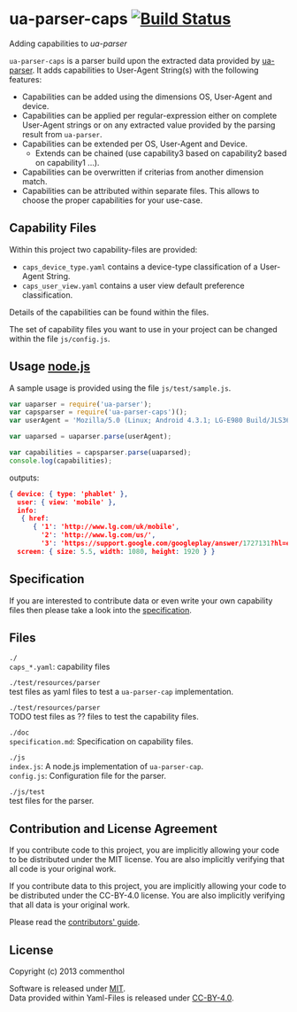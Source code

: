 ua-parser-caps [![Build Status](https://secure.travis-ci.org/commenthol/ua-parser-caps.png?branch=master)](https://travis-ci.org/commenthol/ua-parser-caps)
==============

Adding capabilities to *ua-parser*

`ua-parser-caps` is a parser build upon the extracted data provided by [ua-parser][ua-parser].
It adds capabilities to User-Agent String(s) with the following features:

* Capabilities can be added using the dimensions OS, User-Agent and device.
* Capabilities can be applied per regular-expression either on complete User-Agent strings or on any extracted value provided by the parsing result from `ua-parser`.
* Capabilities can be extended per OS, User-Agent and Device.
  * Extends can be chained (use capability3 based on capability2 based on capability1 ...).
* Capabilities can be overwritten if criterias from another dimension match. 
* Capabilities can be attributed within separate files. This allows to choose the proper capabilities for your use-case.


## Capability Files

Within this project two capability-files are provided:

* `caps_device_type.yaml` contains a device-type classification of a User-Agent String.
* `caps_user_view.yaml` contains a user view default preference classification.

Details of the capabilities can be found within the files.

The set of capability files you want to use in your project can be changed within the file `js/config.js`.


## Usage [node.js][nodejs]

A sample usage is provided using the file `js/test/sample.js`.

````js
var uaparser = require('ua-parser');
var capsparser = require('ua-parser-caps')();
var userAgent = 'Mozilla/5.0 (Linux; Android 4.3.1; LG-E980 Build/JLS36I) AppleWebKit/537.36 (KHTML, like Gecko) Chrome/31.0.1650.59 Mobile Safari/537.36';

var uaparsed = uaparser.parse(userAgent);

var capabilities = capsparser.parse(uaparsed);
console.log(capabilities);
````

outputs:

````json
{ device: { type: 'phablet' },
  user: { view: 'mobile' },
  info: 
   { href: 
      { '1': 'http://www.lg.com/uk/mobile',
        '2': 'http://www.lg.com/us/',
        '3': 'https://support.google.com/googleplay/answer/1727131?hl=en#L' } },
  screen: { size: 5.5, width: 1080, height: 1920 } }
````

## Specification

If you are interested to contribute data or even write your own capability files then please take a look into the [specification][spec].


## Files 


`./` <br>
`caps_*.yaml`: capability files 

`./test/resources/parser` <br>
test files as yaml files to test a `ua-parser-cap` implementation. <br>

`./test/resources/parser` <br>
TODO test files as ?? files to test the capability files.
 
`./doc` <br>
`specification.md`: Specification on capability files.

`./js` <br>
`index.js`: A node.js implementation of `ua-parser-cap`. <br>
`config.js`: Configuration file for the parser.

`./js/test` <br>
test files for the parser.


## Contribution and License Agreement

If you contribute code to this project, you are implicitly allowing your code to be distributed under the MIT license. You are also implicitly verifying that all code is your original work.

If you contribute data to this project, you are implicitly allowing your code to be distributed under the CC-BY-4.0 license. You are also implicitly verifying that all data is your original work.

Please read the [contributors' guide][contribute].


## License

Copyright (c) 2013 commenthol 

Software is released under [MIT][license]. <br>
Data provided within Yaml-Files is released under [CC-BY-4.0][license].


[nodejs]: http://nodejs.org
[ua-parser]: https://github.com/tobie/ua-parser
[license]: ./LICENSE
[contribute]: ./CONTRIBUTING.md
[spec]: ./doc/specification.md
